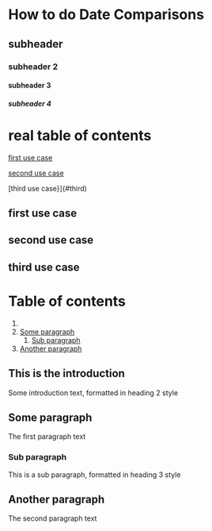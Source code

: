 # How to do Date Comparisons
## subheader
### subheader 2
#### subheader 3
##### subheader 4




# real table of contents

[first use case](#first)

[second use case](#second)

[third use case}]{#third)

## first use case <a name="first"></a>


## second use case

## third use case





# Table of contents
1. [](#introduction)
2. [Some paragraph](#paragraph1)
    1. [Sub paragraph](#subparagraph1)
3. [Another paragraph](#paragraph2)

## This is the introduction <a name="introduction"></a>
Some introduction text, formatted in heading 2 style

## Some paragraph <a name="paragraph1"></a>
The first paragraph text

### Sub paragraph <a name="subparagraph1"></a>
This is a sub paragraph, formatted in heading 3 style

## Another paragraph <a name="paragraph2"></a>
The second paragraph text
